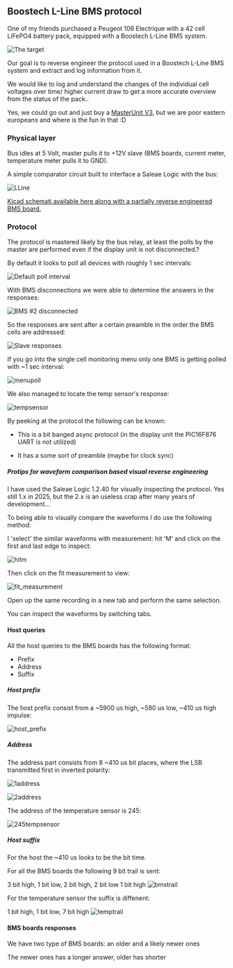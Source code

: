 ## Boostech L-Line BMS protocol ##

One of my friends purchased a Peugeot 106 Electrique with a 42 cell LiFePO4 battery pack, equipped with a Boostech L-Line BMS system.

![The target](Matkos106.jpg)


Our goal is to reverse engineer the protocol used in a Boostech L-Line BMS system and extract and log information from it.

We would like to log and understand the changes of the individual cell voltages over time/ higher current draw to get a more accurate overview from the status of the pack..

Yes, we could go out and just buy a [MasterUnit V3](https://shop4akku.de/bms-masterunit-v3/), but we are poor eastern europeans and where is the fun in that :D

### Physical layer ###

Bus idles at 5 Volt, master pulls it to +12V slave (BMS boards, current meter, temperature meter pulls it to GND).

A simple comparator circuit built to interface a Saleae Logic with the bus:

![LLine](l_line_interface.png)

[Kicad schemati available here along with a partially reverse engineered BMS board.](lline_interface)

### Protocol ###

The protocol is mastered likely by the bus relay, at least the polls by the master are performed even if the display unit is not disconnected.?

By default it looks to poll all devices with roughly 1 sec intervals:

![Default poll interval](poll_interval.png)

With BMS disconnections we were able to determine the answers in the responses:

![BMS #2 disconnected](missing2.png)

So the responses are sent after a certain preamble in the order the BMS cells are addressed:

![Slave responses](slaves.png)

If you go into the single cell monitoring menu only one BMS is getting polled with ~1 sec interval:

![menupoll](menupoll.png)

We also managed to locate the temp sensor's response:

![tempsensor](tempsensor.png)

By peeking at the protocol the following can be known:

- This is a bit banged async protocol (in the display unit the PIC16F876 UART is not utilized)

- It has a some sort of preamble (maybe for clock sync)

##### Protips for waveform comparison based visual reverse engineering #####

I have used the Saleae Logic 1.2.40 for visually inspecting the protocol. Yes still 1.x in 2025, but the 2.x is an useless crap after many years of development...

To being able to visually compare the waveforms I do use the following method:

I 'select' the similar waveforms with measurement: hit 'M' and click on the first and last edge to inspect:

![hitm](hitm.png)

Then click on the fit measurement to view:

![fit_measurement](fit_measurement.png)

Open up the same recording in a new tab and perform the same selection.

You can inspect the waveforms by switching tabs.

#### Host queries ####

All the host queries to the BMS boards has the following format:

- Prefix
- Address
- Suffix


##### Host prefix #####

The host prefix consist from a ~5900 us high, ~580 us low, ~410 us high impulse:

![host_prefix](host_prefix.png)

##### Address #####

The address part consists from 8 ~410 us bit places, where the LSB transmitted first in inverted polarity:

![1address](1address.png)


![2address](2address.png)

The address of the temperature sensor is 245:

![245tempsensor](245tempsensor.png)


##### Host suffix #####

For the host the ~410 us looks to be the bit time.

For all the BMS boards the following 9 bit trail is sent:

3 bit high, 1 bit low, 2 bit high, 2 bit low 1 bit high
![bmstrail](bmstrail.png)


For the temperature sensor the suffix is diffenent:

1 bit high, 1 bit low, 7 bit high
![temptrail](temptrail.png)


#### BMS boards responses ####

We have two type of BMS boards: an older and a likely newer ones

The newer ones has a longer answer, older has shorter


